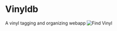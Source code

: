 # Vinyldb
 A vinyl tagging and organizing webapp
![Find Vinyl](https://user-images.githubusercontent.com/76683319/215326234-58327681-a602-4f94-9529-22b307f3671d.png)
